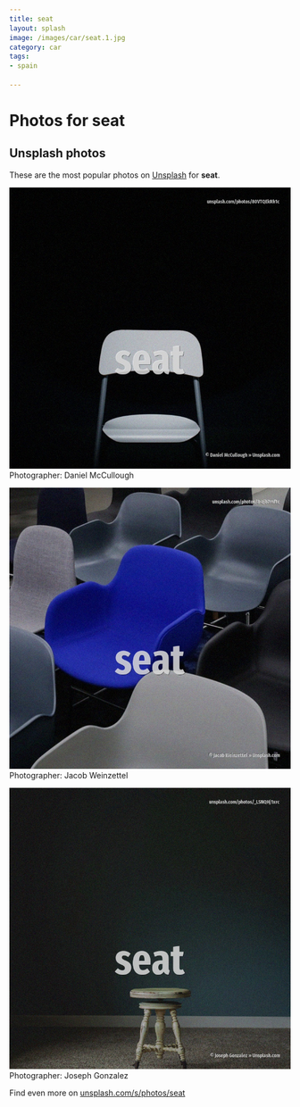 ```yaml
---
title: seat
layout: splash
image: /images/car/seat.1.jpg
category: car
tags:
- spain

---
```

# Photos for seat
 
## Unsplash photos
These are the most popular photos on [Unsplash](https://unsplash.com) for **seat**.
 
![seat](/images/car/seat.1.jpg)
Photographer:  Daniel McCullough
 
![seat](/images/car/seat.2.jpg)
Photographer:  Jacob Weinzettel
 
![seat](/images/car/seat.3.jpg)
Photographer:  Joseph Gonzalez
 
Find even more on [unsplash.com/s/photos/seat](https://unsplash.com/s/photos/seat)
 
